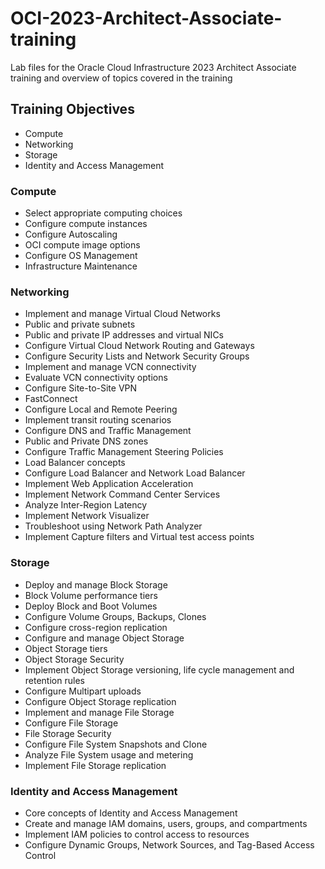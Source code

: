 # OCI-2023-Architect-Associate-training
Lab files for the Oracle Cloud Infrastructure 2023 Architect Associate training and overview of topics covered in the training

## Training Objectives
- Compute
- Networking
- Storage
- Identity and Access Management

### Compute
- Select appropriate computing choices
- Configure compute instances
- Configure Autoscaling
- OCI compute image options
- Configure OS Management
- Infrastructure Maintenance

### Networking
- Implement and manage Virtual Cloud Networks
- Public and private subnets
- Public and private IP addresses and virtual NICs
- Configure Virtual Cloud Network Routing and Gateways
- Configure Security Lists and Network Security Groups
- Implement and manage VCN connectivity
- Evaluate VCN connectivity options
- Configure Site-to-Site VPN
- FastConnect
- Configure Local and Remote Peering
- Implement transit routing scenarios
- Configure DNS and Traffic Management
- Public and Private DNS zones
- Configure Traffic Management Steering Policies
- Load Balancer concepts
- Configure Load Balancer and Network Load Balancer
- Implement Web Application Acceleration
- Implement Network Command Center Services
- Analyze Inter-Region Latency
- Implement Network Visualizer
- Troubleshoot using Network Path Analyzer
- Implement Capture filters and Virtual test access points

### Storage
- Deploy and manage Block Storage
- Block Volume performance tiers
- Deploy Block and Boot Volumes
- Configure Volume Groups, Backups, Clones
- Configure cross-region replication
- Configure and manage Object Storage
- Object Storage tiers
- Object Storage Security
- Implement Object Storage versioning, life cycle management and retention rules
- Configure Multipart uploads
- Configure Object Storage replication
- Implement and manage File Storage
- Configure File Storage
- File Storage Security
- Configure File System Snapshots and Clone
- Analyze File System usage and metering
- Implement File Storage replication

### Identity and Access Management
- Core concepts of Identity and Access Management
- Create and manage IAM domains, users, groups, and compartments
- Implement IAM policies to control access to resources
- Configure Dynamic Groups, Network Sources, and Tag-Based Access Control
